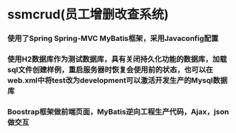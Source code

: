 # ssmcrud(员工增删改查系统)
### 使用了Spring Spring-MVC MyBatis框架，采用Javaconfig配置
### 使用H2数据库作为测试数据库，具有关闭持久化功能的数据库，加载sql文件创建样例，重启服务器时恢复会使用前的状态，也可以在web.xml中将test改为development可以激活开发生产的Mysql数据库
### Boostrap框架做前端页面，MyBatis逆向工程生产代码，Ajax，json做交互
